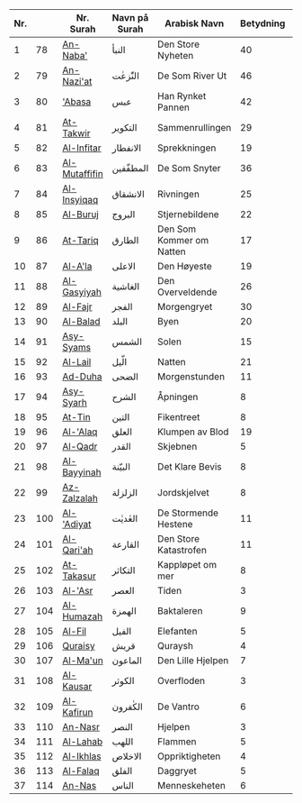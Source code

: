| Nr. |     | Nr. Surah                                    | Navn på Surah | Arabisk Navn              | Betydning | Antall Vers |
| --- | --- | ---------------------------------------------- | ---------- | ------------------------- | ---- | ----------- |
| 1   | 78  | [An-Naba'](https://www.les-koranen.no/78/)      | النبأ      | Den Store Nyheten              | 40   |
| 2   | 79  | [An-Nazi'at](https://www.les-koranen.no/79/)    | النّٰزعٰت  | De Som River Ut    | 46   |
| 3   | 80  | ['Abasa](https://www.les-koranen.no/80/)        | عبس        | Han Rynket Pannen             | 42   |
| 4   | 81  | [At-Takwir](https://www.les-koranen.no/81/)     | التكوير    | Sammenrullingen              | 29   |
| 5   | 82  | [Al-Infitar](https://www.les-koranen.no/82/)    | الانفطار   | Sprekkningen                  | 19   |
| 6   | 83  | [Al-Mutaffifin](https://www.les-koranen.no/83/) | المطفّفين  | De Som Snyter        | 36   |
| 7   | 84  | [Al-Insyiqaq](https://www.les-koranen.no/84/)   | الانشقاق   | Rivningen                  | 25   |
| 8   | 85  | [Al-Buruj](https://www.les-koranen.no/85/)      | البروج     | Stjernebildene           | 22   |
| 9   | 86  | [At-Tariq](https://www.les-koranen.no/86/)      | الطارق     | Den Som Kommer om Natten | 17   |
| 10  | 87  | [Al-A'la](https://www.les-koranen.no/87/)       | الاعلى     | Den Høyeste               | 19   |
| 11  | 88  | [Al-Gasyiyah](https://www.les-koranen.no/88/)   | الغاشية    | Den Overveldende               | 26   |
| 12  | 89  | [Al-Fajr](https://www.les-koranen.no/89/)       | الفجر      | Morgengryet                     | 30   |
| 13  | 90  | [Al-Balad](https://www.les-koranen.no/90/)      | البلد      | Byen                    | 20   |
| 14  | 91  | [Asy-Syams](https://www.les-koranen.no/91/)     | الشمس      | Solen                  | 15   |
| 15  | 92  | [Al-Lail](https://www.les-koranen.no/92/)       | الّيل      | Natten                     | 21   |
| 16  | 93  | [Ad-Duha](https://www.les-koranen.no/93/)       | الضحى      | Morgenstunden                      | 11   |
| 17  | 94  | [Asy-Syarh](https://www.les-koranen.no/94/)     | الشرح      | Åpningen                    | 8    |
| 18  | 95  | [At-Tin](https://www.les-koranen.no/95/)        | التين      | Fikentreet                  | 8    |
| 19  | 96  | [Al-'Alaq](https://www.les-koranen.no/96/)      | العلق      | Klumpen av Blod            | 19   |
| 20  | 97  | [Al-Qadr](https://www.les-koranen.no/97/)       | القدر      | Skjebnen                 | 5    |
| 21  | 98  | [Al-Bayyinah](https://www.les-koranen.no/98/)   | البيّنة    | Det Klare Bevis               | 8    |
| 22  | 99  | [Az-Zalzalah](https://www.les-koranen.no/99/)   | الزلزلة    | Jordskjelvet                 | 8    |
| 23  | 100 | [Al-'Adiyat](https://www.les-koranen.no/100/)   | العٰديٰت   | De Stormende Hestene | 11   |
| 24  | 101 | [Al-Qari'ah](https://www.les-koranen.no/101/)   | القارعة    | Den Store Katastrofen               | 11   |
| 25  | 102 | [At-Takasur](https://www.les-koranen.no/102/)   | التكاثر    | Kappløpet om mer          | 8    |
| 26  | 103 | [Al-'Asr](https://www.les-koranen.no/103/)      | العصر      | Tiden                      | 3    |
| 27  | 104 | [Al-Humazah](https://www.les-koranen.no/104/)   | الهمزة     | Baktaleren                 | 9    |
| 28  | 105 | [Al-Fil](https://www.les-koranen.no/105/)       | الفيل      | Elefanten                     | 5    |
| 29  | 106 | [Quraisy](https://www.les-koranen.no/106/)      | قريش       | Quraysh                   | 4    |
| 30  | 107 | [Al-Ma'un](https://www.les-koranen.no/107/)     | الماعون    | Den Lille Hjelpen       | 7    |
| 31  | 108 | [Al-Kausar](https://www.les-koranen.no/108/)    | الكوثر     | Overfloden     | 3    |
| 32  | 109 | [Al-Kafirun](https://www.les-koranen.no/109/)   | الكٰفرون   | De Vantro         | 6    |
| 33  | 110 | [An-Nasr](https://www.les-koranen.no/110/)      | النصر      | Hjelpen               | 3    |
| 34  | 111 | [Al-Lahab](https://www.les-koranen.no/111/)     | اللهب      | Flammen       | 5    |
| 35  | 112 | [Al-Ikhlas](https://www.les-koranen.no/112/)    | الاخلاص    | Oppriktigheten                    | 4    |
| 36  | 113 | [Al-Falaq](https://www.les-koranen.no/113/)     | الفلق      | Daggryet                     | 5    |
| 37  | 114 | [An-Nas](https://www.les-koranen.no/114/)       | الناس      | Menneskeheten                   | 6    |
